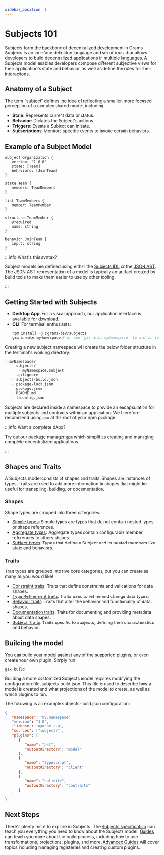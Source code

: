 ```yaml
---
sidebar_position: 1
---
```


# Subjects 101

Subjects form the backbone of decentralized development in Grams. Subjects is an interface definition language and set of tools that allows developers to build decentralized applications in multiple languages. A Subjects model enables developers compose different subjective views for their application's state and behavior, as well as define the rules for their interactions.

## Anatomy of a Subject

The term “subject”  defines the idea of reflecting a smaller, more focused perception of a complex shared model, including:

- **State**: Represents current data or status.
- **Behavior**: Dictates the Subject's actions.
- **Triggers**: Events a Subject can initiate.
- **Subscriptions**: Monitors specific events to invoke certain behaviors.

## Example of a Subject Model

```subject
subject Organization {
   version: "1.0.0"
   state: [Team]
   behaviors: [JoinTeam]
}

state Team {
   members: TeamMembers
}

list TeamMembers {
   member: TeamMember
}

structure TeamMember {
   @required
   name: string
}

behavior JoinTeam {
   input: string
}
```

:::info What's this syntax?

Subject models are defined using either the [Subjects IDL](specification/idl) or the [JSON AST](specification/ast). The JSON AST representation of a model is typically an artifact created by build tools to make them easier to use by other tooling.

:::

## Getting Started with Subjects

- **Desktop App**: For a visual approach, our application interface is available for [download](https://grams.dev/download/).
- **CLI**: For terminal enthusiasts:
   ```bash
   npm install -g @grams-dev/subjects
   gsx create myNamespace # or use 'gsx init myNamespace' to add it to your existing package
   ```

Creating a new subject namespace will create the below folder structure in the terminal's working directory:

```markdown
- myNamespace/
   - subjects/
      - myNamespace.subject
   - .gitignore
   - subjects-build.json
   - package-lock.json
   - package.json
   - README.md
   - tsconfig.json
```

Subjects are declared inside a namespace to provide an encapsulation for multiple subjects and contracts within an application. We therefore recommend using `gsx` at the root of your npm package.

:::info Want a complete dApp?

Try out our package manager [`gpm`](#) which simplifies creating and managing complete decentralized applications.

:::

## Shapes and Traits

A Subjects model consists of shapes and traits. Shapes are instances of types. Traits are used to add more information to shapes that might be useful for transpiling, building, or documentation.

### Shapes

Shape types are grouped into three categories:

- [Simple types](specification/types/simple): Simple types are types that do not contain nested types or shape references.
- [Aggregate types](specification/types/aggregate): Aggregate types contain configurable member references to others shapes.
- [Subject types](specification/types/subject): Types that define a Subject and its nested members like state and behaviors.

### Traits

Trait types are grouped into five core categories, but you can create as many as you would like!

- [Constraint traits](specification/traits/constraint): Traits that define constraints and validations for data shapes.
- [Type Refinement traits](specification/traits/refinement): Traits used to refine and change data types.
- [Behavior traits](specification/traits/behavior): Traits that alter the behavior and functionality of data shapes.
- [Documentation traits](specification/traits/documentation): Traits for documenting and providing metadata about data shapes.
- [Subject Traits](specification/traits/subject): Traits specific to subjects, defining their characteristics and behavior.

## Building the model

You can build your model against any of the supported plugins, or even create your own plugin. Simply run:

```bash
gsx build
```

Building a more customized Subjects model requires modifying the configuration file, subjects-build.json. This file is used to describe how a model is created and what projections of the model to create, as well as which plugins to run.

The following is an example subjects-build.json configuration:

```json
{
   "namespace": "my.namespace"
   "version": "1.0",
   "license": "Apache-2.0",
   "sources": ["subjects"],
   "plugins": [
      {
         "name": "ast",
         "outputDirectory": "model"
      },
      {
         "name": "typescript",
         "outputDirectory": "client"
      },
      {
         "name": "solidity",
         "outputDirectory": "contracts"
      }
   ]
}
```

## Next Steps

There's plenty more to explore in Subjects. The [Subjects specification](specification/) can teach you everything you need to know about the Subjects model. [Guides](guides/) can teach you more about the build process, including how to use transformations, projections, plugins, and more. [Advanced Guides](advanced/) will cover topics including managing registeries and creating custom plugins.